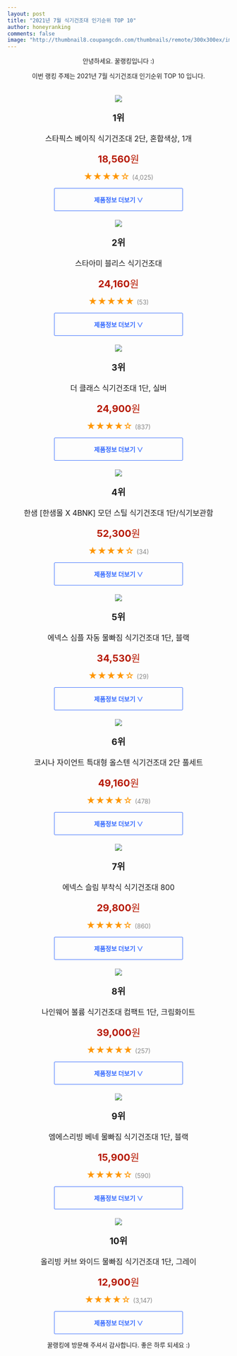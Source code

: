 ```yaml
--- 
layout: post 
title: "2021년 7월 식기건조대 인기순위 TOP 10" 
author: honeyranking 
comments: false 
image: "http://thumbnail8.coupangcdn.com/thumbnails/remote/300x300ex/image/product/image/vendoritem/2018/10/10/3559847763/67909dca-e947-4ab1-a1df-a5428654fae6.jpg" 
--- 
```

<p style="text-align: center;">안녕하세요. 꿀랭킹입니다 :)</p> <p style="text-align: center;">이번 랭킹 주제는 2021년 7월 식기건조대 인기순위 TOP 10 입니다.</p><center><img src="http://thumbnail8.coupangcdn.com/thumbnails/remote/300x300ex/image/product/image/vendoritem/2018/10/10/3559847763/67909dca-e947-4ab1-a1df-a5428654fae6.jpg" style="margin-top:20px" /></center> <p style="text-align: center; font-size: 20px"><b>1위</b></p> <p style="text-align: center; font-size: 17px">스타픽스 베이직 식기건조대 2단, 혼합색상, 1개</p> <p style="text-align: center;"><span style="color: #b61800; font-size: 22px;"><b>18,560</b>원</span></p> <p style="text-align: center;"><span style="color: #ff9600; font-size: 20px;">★★★★☆ </span><span style="color: #878787;">(4,025)</span></p> <center><a href="https://coupa.ng/b3jbW4"> <div style="font-size: 14px; display: inline-block; padding: 15px 90px; color: #346aff; border-radius: 2px; border: 1px solid #346aff; cursor: pointer;"><b>제품정보 더보기 &or;</b></div> </a></center><center><img src="http://thumbnail7.coupangcdn.com/thumbnails/remote/300x300ex/image/product/image/vendoritem/2019/08/30/5262005560/d1f4ddea-f342-4e12-8848-c4db96eced46.jpg" style="margin-top:20px" /></center> <p style="text-align: center; font-size: 20px"><b>2위</b></p> <p style="text-align: center; font-size: 17px">스타아미 블리스 식기건조대</p> <p style="text-align: center;"><span style="color: #b61800; font-size: 22px;"><b>24,160</b>원</span></p> <p style="text-align: center;"><span style="color: #ff9600; font-size: 20px;">★★★★★ </span><span style="color: #878787;">(53)</span></p> <center><a href="https://coupa.ng/b3jbW6"> <div style="font-size: 14px; display: inline-block; padding: 15px 90px; color: #346aff; border-radius: 2px; border: 1px solid #346aff; cursor: pointer;"><b>제품정보 더보기 &or;</b></div> </a></center><center><img src="http://thumbnail10.coupangcdn.com/thumbnails/remote/300x300ex/image/product/image/vendoritem/2019/08/14/4095895143/ff0a3687-fd67-45e0-95af-44019934d575.jpg" style="margin-top:20px" /></center> <p style="text-align: center; font-size: 20px"><b>3위</b></p> <p style="text-align: center; font-size: 17px">더 클래스 식기건조대 1단, 실버</p> <p style="text-align: center;"><span style="color: #b61800; font-size: 22px;"><b>24,900</b>원</span></p> <p style="text-align: center;"><span style="color: #ff9600; font-size: 20px;">★★★★☆ </span><span style="color: #878787;">(837)</span></p> <center><a href="https://coupa.ng/b3jbW8"> <div style="font-size: 14px; display: inline-block; padding: 15px 90px; color: #346aff; border-radius: 2px; border: 1px solid #346aff; cursor: pointer;"><b>제품정보 더보기 &or;</b></div> </a></center><center><img src="http://thumbnail9.coupangcdn.com/thumbnails/remote/300x300ex/image/operator/649036713/80a8414c-ef5e-0148-653c-fa3efc63707e.jpg" style="margin-top:20px" /></center> <p style="text-align: center; font-size: 20px"><b>4위</b></p> <p style="text-align: center; font-size: 17px">한샘 [한샘몰 X 4BNK] 모던 스틸 식기건조대 1단/식기보관함</p> <p style="text-align: center;"><span style="color: #b61800; font-size: 22px;"><b>52,300</b>원</span></p> <p style="text-align: center;"><span style="color: #ff9600; font-size: 20px;">★★★★☆ </span><span style="color: #878787;">(34)</span></p> <center><a href="https://coupa.ng/b3jbXa"> <div style="font-size: 14px; display: inline-block; padding: 15px 90px; color: #346aff; border-radius: 2px; border: 1px solid #346aff; cursor: pointer;"><b>제품정보 더보기 &or;</b></div> </a></center><center><img src="http://thumbnail6.coupangcdn.com/thumbnails/remote/300x300ex/image/retail/images/2019/05/24/16/4/002404fe-1274-4203-856e-a5902444987b.jpg" style="margin-top:20px" /></center> <p style="text-align: center; font-size: 20px"><b>5위</b></p> <p style="text-align: center; font-size: 17px">에넥스 심플 자동 물빠짐 식기건조대 1단, 블랙</p> <p style="text-align: center;"><span style="color: #b61800; font-size: 22px;"><b>34,530</b>원</span></p> <p style="text-align: center;"><span style="color: #ff9600; font-size: 20px;">★★★★☆ </span><span style="color: #878787;">(29)</span></p> <center><a href="https://coupa.ng/b3jbXb"> <div style="font-size: 14px; display: inline-block; padding: 15px 90px; color: #346aff; border-radius: 2px; border: 1px solid #346aff; cursor: pointer;"><b>제품정보 더보기 &or;</b></div> </a></center><center><img src="http://thumbnail9.coupangcdn.com/thumbnails/remote/300x300ex/image/retail/images/332496808633823-9539dba4-9cd4-47a6-945f-e4aa29b0ca38.jpg" style="margin-top:20px" /></center> <p style="text-align: center; font-size: 20px"><b>6위</b></p> <p style="text-align: center; font-size: 17px">코시나 자이언트 특대형 올스텐 식기건조대 2단 풀세트</p> <p style="text-align: center;"><span style="color: #b61800; font-size: 22px;"><b>49,160</b>원</span></p> <p style="text-align: center;"><span style="color: #ff9600; font-size: 20px;">★★★★☆ </span><span style="color: #878787;">(478)</span></p> <center><a href="https://coupa.ng/b3jbXc"> <div style="font-size: 14px; display: inline-block; padding: 15px 90px; color: #346aff; border-radius: 2px; border: 1px solid #346aff; cursor: pointer;"><b>제품정보 더보기 &or;</b></div> </a></center><center><img src="http://thumbnail8.coupangcdn.com/thumbnails/remote/300x300ex/image/retail/images/2020/03/12/16/6/c7a0bbbe-fdb9-4ddf-bf7a-fb0a30546ec7.jpg" style="margin-top:20px" /></center> <p style="text-align: center; font-size: 20px"><b>7위</b></p> <p style="text-align: center; font-size: 17px">에넥스 슬림 부착식 식기건조대 800</p> <p style="text-align: center;"><span style="color: #b61800; font-size: 22px;"><b>29,800</b>원</span></p> <p style="text-align: center;"><span style="color: #ff9600; font-size: 20px;">★★★★☆ </span><span style="color: #878787;">(860)</span></p> <center><a href="https://coupa.ng/b3jbXd"> <div style="font-size: 14px; display: inline-block; padding: 15px 90px; color: #346aff; border-radius: 2px; border: 1px solid #346aff; cursor: pointer;"><b>제품정보 더보기 &or;</b></div> </a></center><center><img src="http://thumbnail7.coupangcdn.com/thumbnails/remote/300x300ex/image/retail/images/2019/09/05/11/2/a27be219-9ef9-42bc-bdf6-7c8c5fb3303f.jpg" style="margin-top:20px" /></center> <p style="text-align: center; font-size: 20px"><b>8위</b></p> <p style="text-align: center; font-size: 17px">나인웨어 볼륨 식기건조대 컴팩트 1단, 크림화이트</p> <p style="text-align: center;"><span style="color: #b61800; font-size: 22px;"><b>39,000</b>원</span></p> <p style="text-align: center;"><span style="color: #ff9600; font-size: 20px;">★★★★★ </span><span style="color: #878787;">(257)</span></p> <center><a href="https://coupa.ng/b3jbXf"> <div style="font-size: 14px; display: inline-block; padding: 15px 90px; color: #346aff; border-radius: 2px; border: 1px solid #346aff; cursor: pointer;"><b>제품정보 더보기 &or;</b></div> </a></center><center><img src="http://thumbnail6.coupangcdn.com/thumbnails/remote/300x300ex/image/retail/images/2019/07/25/20/8/9689bc8c-8ad5-463c-9f39-ddf177cafe24.jpg" style="margin-top:20px" /></center> <p style="text-align: center; font-size: 20px"><b>9위</b></p> <p style="text-align: center; font-size: 17px">엠에스리빙 베네 물빠짐 식기건조대 1단, 블랙</p> <p style="text-align: center;"><span style="color: #b61800; font-size: 22px;"><b>15,900</b>원</span></p> <p style="text-align: center;"><span style="color: #ff9600; font-size: 20px;">★★★★☆ </span><span style="color: #878787;">(590)</span></p> <center><a href="https://coupa.ng/b3jbXh"> <div style="font-size: 14px; display: inline-block; padding: 15px 90px; color: #346aff; border-radius: 2px; border: 1px solid #346aff; cursor: pointer;"><b>제품정보 더보기 &or;</b></div> </a></center><center><img src="http://thumbnail9.coupangcdn.com/thumbnails/remote/300x300ex/image/product/image/vendoritem/2019/01/07/4152711326/21db6536-4ce6-4e2c-ab82-9c2ef88d5de4.jpg" style="margin-top:20px" /></center> <p style="text-align: center; font-size: 20px"><b>10위</b></p> <p style="text-align: center; font-size: 17px">올리빙 커브 와이드 물빠짐 식기건조대 1단, 그레이</p> <p style="text-align: center;"><span style="color: #b61800; font-size: 22px;"><b>12,900</b>원</span></p> <p style="text-align: center;"><span style="color: #ff9600; font-size: 20px;">★★★★☆ </span><span style="color: #878787;">(3,147)</span></p> <center><a href="https://coupa.ng/b3jbXk"> <div style="font-size: 14px; display: inline-block; padding: 15px 90px; color: #346aff; border-radius: 2px; border: 1px solid #346aff; cursor: pointer;"><b>제품정보 더보기 &or;</b></div> </a></center> <p style="text-align: center;">꿀랭킹에 방문해 주셔서 감사합니다. 좋은 하루 되세요 :)</p>
